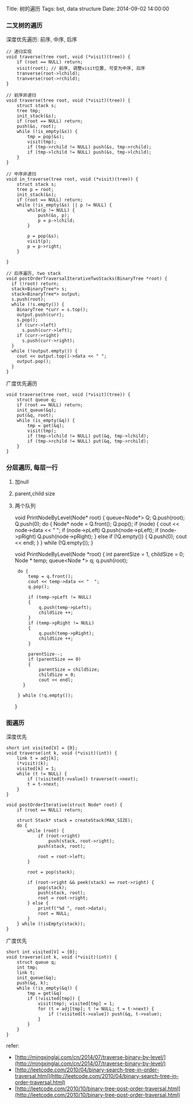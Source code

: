 Title: 树的遍历
Tags: bst, data structure 
Date: 2014-09-02 14:00:00

### 二叉树的遍历

深度优先遍历: 前序, 中序, 后序
    
    // 递归实现
    void traverse(tree root, void (*visit)(tree)) {
        if (root == NULL) return;
        visit(root); // 前序, 调整visit位置, 可变为中序, 后序
        tranverse(root->lchild);
        tranverse(root->rchild);
    }

    // 前序非递归
    void traverse(tree root, void (*visit)(tree)) {
        struct stack s;
        tree tmp;
        init_stack(&s);
        if (root == NULL) return;
        push(&s, root);
        while (!is_empty(&s)) {
            tmp = pop(&s);
            visit(tmp);
            if (tmp->rchild != NULL) push(&s, tmp->rchild);
            if (tmp->lchild != NULL) push(&s, tmp->lchild);
        }
    }

    // 中序非递归
    void in_traverse(tree root, void (*visit)(tree)) {
        struct stack s;
        tree p = root;
        init_stack(&s);
        if (root == NULL) return;
        while (!is_empty(&s) || p != NULL) {
            while(p != NULL) {
                push(&s, p);
                p = p->lchild;
            }

            p = pop(&s);
            visit(p);
            p = p->right;
        }

    }

    // 后序遍历, two stack
    void postOrderTraversalIterativeTwoStacks(BinaryTree *root) {
      if (!root) return;
      stack<BinaryTree*> s;
      stack<BinaryTree*> output;
      s.push(root);
      while (!s.empty()) {
        BinaryTree *curr = s.top();
        output.push(curr);
        s.pop();
        if (curr->left)
          s.push(curr->left);
        if (curr->right)
          s.push(curr->right);
      }
      while (!output.empty()) {
        cout << output.top()->data << " ";
        output.pop();
      }
    }



广度优先遍历

    void traverse(tree root, void (*visit)(tree)) {
        struct queue q;
        if (root == NULL) return;
        init_queue(&q);
        put(&q, root);
        while (is_empty(&q)) {
            tmp = get(&q);
            visit(tmp);
            if (tmp->lchild != NULL) put(&q, tmp->lchild);
            if (tmp->rchild != NULL) put(&q, tmp->rchild);
        }
    }

### 分层遍历, 每层一行
1. 加null
2. parent,child size
3. 两个队列

    void PrintNodeByLevel(Node* root) {
        queue<Node*> Q;
        Q.push(root);
        Q.push(0);
        do {
            Node* node = Q.front();
            Q.pop();
            if (node) {
                cout << node->data << " ";
                if (node->pLeft)
                    Q.push(node->pLeft);
                if (node->pRight)
                    Q.push(node->pRight);
            }
            else if (!Q.empty()) {
                Q.push(0);
                cout << endl;
            }
        } while (!Q.empty());
    }

    void PrintNodeByLevel(Node *root) {
        int parentSize = 1, childSize = 0;
        Node * temp;
        queue<Node *> q;
        q.push(root);

        do {
            temp = q.front();
            cout << temp->data << "  ";
            q.pop();

            if (temp->pLeft != NULL)
            {
                q.push(temp->pLeft);
                childSize ++;
            }
            if (temp->pRight != NULL)
            {
                q.push(temp->pRight);
                childSize ++;
            }

            parentSize--;
            if (parentSize == 0)
            {
                parentSize = childSize;
                childSize = 0;
                cout << endl;
          }

        } while (!q.empty());
    }

### 图遍历

深度优先

    short int visited[V] = {0};
    void traverse(int k, void (*visit)(int)) {
        link t = adj[k];
        (*visit)(k);
        visited[k] = 1;
        while (t != NULL) {
            if (!visited[t->value]) traverse(t->next);
            t = t->next;
        }
    }

    void postOrderIterative(struct Node* root) {
        if (root == NULL) return;
         
        struct Stack* stack = createStack(MAX_SIZE);
        do {
            while (root) {
                if (root->right)
                    push(stack, root->right);
                push(stack, root);
     
                root = root->left;
            }
     
            root = pop(stack);
     
            if (root->right && peek(stack) == root->right) {
                pop(stack);
                push(stack, root);
                root = root->right;
            } else {
                printf("%d ", root->data);
                root = NULL;
            }
        } while (!isEmpty(stack));
    }

广度优先

    short int visited[V] = {0};
    void traverse(int k, void (*visit)(int)) {
        struct queue q;
        int tmp;
        link t;
        init_queue(&q);
        push(&q, k);
        while (!is_empty(&q)) {
            tmp = get(&q)
            if (!visited[tmp]) {
                visit(tmp); visited[tmp] = 1;
                for (t = adj[tmp]; t != NULL; t = t->next) {
                    if (!visited[t->value]) push(&q, t->value);
                }
            }
        }
    }

refer:

- [http://mingxinglai.com/cn/2014/07/traverse-binary-by-level/](http://mingxinglai.com/cn/2014/07/traverse-binary-by-level/)
- [http://leetcode.com/2010/04/binary-search-tree-in-order-traversal.html](http://leetcode.com/2010/04/binary-search-tree-in-order-traversal.html)
- [http://leetcode.com/2010/10/binary-tree-post-order-traversal.html](http://leetcode.com/2010/10/binary-tree-post-order-traversal.html)
